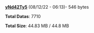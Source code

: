 [**yNd42Ty5**](/data/yNd42Ty5.txt) (08/12/22 - 06:13)- 546 bytes

**Total Datas**: 7710

**Total Size**: 44.83 MB / 44.8 MB